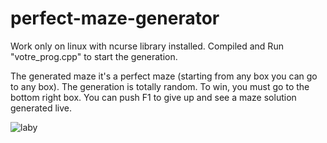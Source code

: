 # perfect-maze-generator
Work only on linux with ncurse library installed. Compiled and Run "votre_prog.cpp" to start the generation.

The generated maze it's a perfect maze (starting from any box you can go to any box). The generation is totally random.
To win, you must go to the bottom right box.
You can push F1 to give up and see a maze solution generated live.

![laby](https://user-images.githubusercontent.com/109299545/215203379-04e18900-56a9-4c5a-ab99-f71fd1da151c.PNG)

